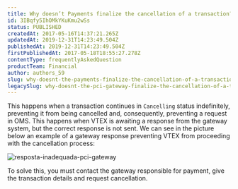 ```yaml
---
title: Why doesn’t Payments finalize the cancellation of a transaction?
id: 3IBqfy5IhOMkYKuKmu2wSs
status: PUBLISHED
createdAt: 2017-05-16T14:37:21.265Z
updatedAt: 2019-12-31T14:23:49.504Z
publishedAt: 2019-12-31T14:23:49.504Z
firstPublishedAt: 2017-05-18T18:55:27.278Z
contentType: frequentlyAskedQuestion
productTeam: Financial
author: authors_59
slug: why-doesnt-the-payments-finalize-the-cancellation-of-a-transaction
legacySlug: why-doesnt-the-pci-gateway-finalize-the-cancellation-of-a-transaction
---
```


This happens when a transaction continues in `Cancelling` status indefinitely, preventing it from being cancelled and, consequently, preventing a request in OMS. This happens when VTEX is awaiting a response from the gateway system, but the correct response is not sent. We can see in the picture below an example of a gateway response preventing VTEX from proceeding with the cancellation process:

![resposta-inadequada-pci-gateway](//images.contentful.com/alneenqid6w5/3P9FblRbzGIEyWo0IW6msa/278ba7912bcbb49a537e94fb7bb4a1b1/resposta-inadequada-pci-gateway.png)

To solve this, you must contact the gateway responsible for payment, give the transaction details and request cancellation.
